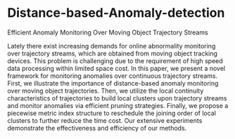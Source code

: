 # Distance-based-Anomaly-detection
Efficient Anomaly Monitoring Over Moving Object
Trajectory Streams

Lately there exist increasing demands for online abnormality
monitoring over trajectory streams, which are obtained from moving
object tracking devices. This problem is challenging due to
the requirement of high speed data processing within limited space
cost. In this paper, we present a novel framework for monitoring
anomalies over continuous trajectory streams. First, we illustrate
the importance of distance-based anomaly monitoring over moving
object trajectories. Then, we utilize the local continuity characteristics
of trajectories to build local clusters upon trajectory streams
and monitor anomalies via efficient pruning strategies. Finally, we
propose a piecewise metric index structure to reschedule the joining
order of local clusters to further reduce the time cost. Our extensive
experiments demonstrate the effectiveness and efficiency of
our methods.
